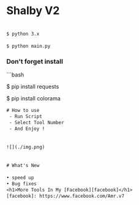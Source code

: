 
# Shalby V2

```

$ python 3.x

$ python main.py

```
<h3> Don't forget install </h3>
```bash

$ pip install requests

$ pip install colorama

```
# How to use
 - Run Script
 - Select Tool Number
 - And Enjoy !


![](./img.png)


# What's New

• speed up
• Bug fixes
<h1>More Tools In My [Facebook][facebook]</h1>
[facebook]: https://www.facebook.com/Amr.v7
